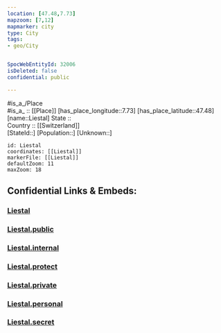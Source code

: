 ```yaml
---
location: [47.48,7.73] 
mapzoom: [7,12] 
mapmarker: city 
type: City
tags:
- geo/City


SpocWebEntityId: 32006
isDeleted: false
confidential: public

---
```

#is_a_/Place  
#is_a_ :: [[Place]] 
[has_place_longitude::7.73] 
[has_place_latitude::47.48] 
[name::Liestal] 
State ::  
Country :: [[Switzerland]]  
[StateId::] 
[Population::] 
[Unknown::] 


```leaflet
id: Liestal
coordinates: [[Liestal]] 
markerFile: [[Liestal]] 
defaultZoom: 11 
maxZoom: 18
```


## Confidential Links & Embeds: 

### [Liestal](/_Standards/Earth/Continent/Europe/Europe~Central/Switzerland/Switzerland~Cantons/Basel,Landschaft/City/Liestal.md) 

### [Liestal.public](/_public/Earth/Continent/Europe/Europe~Central/Switzerland/Switzerland~Cantons/Basel,Landschaft/City/Liestal.public.md) 

### [Liestal.internal](/_internal/Earth/Continent/Europe/Europe~Central/Switzerland/Switzerland~Cantons/Basel,Landschaft/City/Liestal.internal.md) 

### [Liestal.protect](/_protect/Earth/Continent/Europe/Europe~Central/Switzerland/Switzerland~Cantons/Basel,Landschaft/City/Liestal.protect.md) 

### [Liestal.private](/_private/Earth/Continent/Europe/Europe~Central/Switzerland/Switzerland~Cantons/Basel,Landschaft/City/Liestal.private.md) 

### [Liestal.personal](/_personal/Earth/Continent/Europe/Europe~Central/Switzerland/Switzerland~Cantons/Basel,Landschaft/City/Liestal.personal.md) 

### [Liestal.secret](/_secret/Earth/Continent/Europe/Europe~Central/Switzerland/Switzerland~Cantons/Basel,Landschaft/City/Liestal.secret.md)

